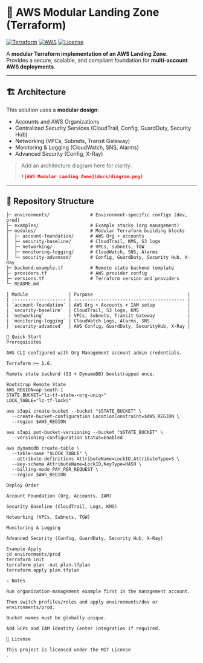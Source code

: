 # 🚀 AWS Modular Landing Zone (Terraform)

[![Terraform](https://img.shields.io/badge/Terraform-%3E%3D%201.6-blue)](https://www.terraform.io/)
[![AWS](https://img.shields.io/badge/AWS-Organizations-orange)](https://aws.amazon.com/organizations/)
[![License](https://img.shields.io/badge/License-MIT-green.svg)](LICENSE)

A **modular Terraform implementation of an AWS Landing Zone**.  
Provides a secure, scalable, and compliant foundation for **multi-account AWS deployments**.

---

## 🏗️ Architecture

This solution uses a **modular design**:
- Accounts and AWS Organizations
- Centralized Security Services (CloudTrail, Config, GuardDuty, Security Hub)
- Networking (VPCs, Subnets, Transit Gateway)
- Monitoring & Logging (CloudWatch, SNS, Alarms)
- Advanced Security (Config, X-Ray)

> Add an architecture diagram here for clarity:
>
> ```markdown
> ![AWS Modular Landing Zone](docs/diagram.png)
> ```

---

## 📂 Repository Structure

```text
├─ environments/               # Environment-specific configs (dev, prod)
├─ examples/                   # Example stacks (org management)
├─ modules/                    # Modular Terraform building blocks
│  ├─ account-foundation/      # AWS Org + accounts
│  ├─ security-baseline/       # CloudTrail, KMS, S3 logs
│  ├─ networking/              # VPCs, subnets, TGW
│  ├─ monitoring-logging/      # CloudWatch, SNS, Alarms
│  └─ security-advanced/       # Config, GuardDuty, Security Hub, X-Ray
├─ backend.example.tf          # Remote state backend template
├─ providers.tf                # AWS provider config
├─ versions.tf                 # Terraform version and providers
└─ README.md

| Module               | Purpose                                   |
| -------------------- | ----------------------------------------- |
| `account-foundation` | AWS Org + Accounts + IAM setup            |
| `security-baseline`  | CloudTrail, S3 logs, KMS                  |
| `networking`         | VPCs, Subnets, Transit Gateway            |
| `monitoring-logging` | CloudWatch Logs, Alarms, SNS              |
| `security-advanced`  | AWS Config, GuardDuty, SecurityHub, X-Ray |

🚀 Quick Start
Prerequisites

AWS CLI configured with Org Management account admin credentials.

Terraform >= 1.6.

Remote state backend (S3 + DynamoDB) bootstrapped once.

Bootstrap Remote State
AWS_REGION=ap-south-1
STATE_BUCKET="lz-tf-state-<org-uniq>"
LOCK_TABLE="lz-tf-locks"

aws s3api create-bucket --bucket "$STATE_BUCKET" \
  --create-bucket-configuration LocationConstraint=$AWS_REGION \
  --region $AWS_REGION

aws s3api put-bucket-versioning --bucket "$STATE_BUCKET" \
  --versioning-configuration Status=Enabled

aws dynamodb create-table \
  --table-name "$LOCK_TABLE" \
  --attribute-definitions AttributeName=LockID,AttributeType=S \
  --key-schema AttributeName=LockID,KeyType=HASH \
  --billing-mode PAY_PER_REQUEST \
  --region $AWS_REGION

Deploy Order

Account Foundation (Org, Accounts, IAM)

Security Baseline (CloudTrail, Logs, KMS)

Networking (VPCs, Subnets, TGW)

Monitoring & Logging

Advanced Security (Config, GuardDuty, Security Hub, X-Ray)

Example Apply
cd environments/prod
terraform init
terraform plan -out plan.tfplan
terraform apply plan.tfplan

⚠️ Notes

Run organization-management example first in the management account.

Then switch profiles/roles and apply environments/dev or environments/prod.

Bucket names must be globally unique.

Add SCPs and IAM Identity Center integration if required.

📜 License

This project is licensed under the MIT License
.
